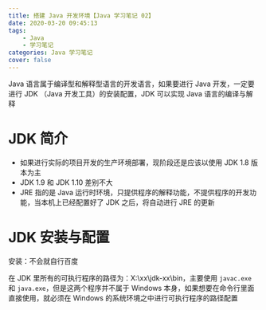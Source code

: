 ```yaml
---
title: 搭建 Java 开发环境【Java 学习笔记 02】
date: 2020-03-20 09:45:13
tags:
	- Java
	- 学习笔记
categories: Java 学习笔记
cover: false
---
```


Java 语言属于编译型和解释型语言的开发语言，如果要进行 Java 开发，一定要进行 JDK （Java 开发工具）的安装配置，JDK 可以实现 Java 语言的编译与解释

<!-- more -->

# JDK 简介

- 如果进行实际的项目开发的生产环境部署，现阶段还是应该以使用 JDK 1.8 版本为主
- JDK 1.9 和 JDK 1.10 差别不大
- JRE 指的是 Java 运行时环境，只提供程序的解释功能，不提供程序的开发功能，当本机上已经配置好了 JDK 之后，将自动进行 JRE 的更新

# JDK 安装与配置

安装：不会就自行百度

在 JDK 里所有的可执行程序的路径为：X:\xx\jdk-xx\bin，主要使用 `javac.exe` 和 `java.exe`，但是这两个程序并不属于 Windows 本身，如果想要在命令行里面直接使用，就必须在 Windows 的系统环境之中进行可执行程序的路径配置
